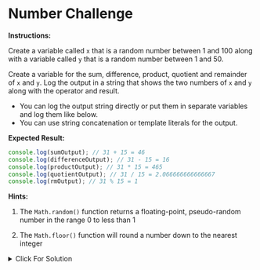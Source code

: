 # Number Challenge

**Instructions:**

Create a variable called `x` that is a random number between 1 and 100 along with a variable called `y` that is a random number between 1 and 50.

Create a variable for the sum, difference, product, quotient and remainder of `x` and `y`. Log the output in a string that shows the two numbers of `x` and `y` along with the operator and result.

- You can log the output string directly or put them in separate variables and log them like below.
- You can use string concatenation or template literals for the output.

**Expected Result:**

```JavaScript
console.log(sumOutput); // 31 + 15 = 46
console.log(differenceOutput); // 31 - 15 = 16
console.log(productOutput); // 31 * 15 = 465
console.log(quotientOutput); // 31 / 15 = 2.066666666666667
console.log(rmOutput); // 31 % 15 = 1
```

**Hints:**

1. The `Math.random()` function returns a floating-point, pseudo-random number in the range 0 to less than 1

2. The `Math.floor()` function will round a number down to the nearest integer

<details>
  <summary>Click For Solution</summary>

  ```JavaScript
x = Math.floor(Math.random() * 100) + 1;
y = Math.floor(Math.random() * 50) + 1;

// Get the sum
const sum = x + y;
const sumOutput = `${x} + ${y} = ${sum}`;
console.log(sumOutput);

// Get the difference
const difference = x - y;
const differenceOutput = `${x} - ${y} = ${difference}`;
console.log(differenceOutput);

// Get the product
const product = x _ y;
const productOutput = `${x} _ ${y} = ${product}`;
console.log(productOutput);

// Get the quotient
const quotient = x / y;
const quotientOutput = `${x} / ${y} = ${quotient}`;
console.log(quotientOutput);

// Get the remainder
const rm = x % y;
const rmOutput = `${x} % ${y} = ${rm}`;
console.log(rmOutput);

```

</details>


```
